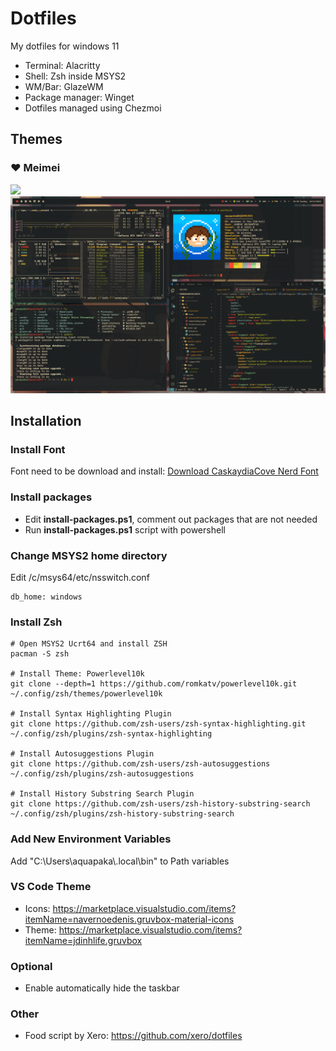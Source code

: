 # Dotfiles

My dotfiles for windows 11

- Terminal: Alacritty
- Shell: Zsh inside MSYS2
- WM/Bar: GlazeWM
- Package manager: Winget
- Dotfiles managed using Chezmoi

## Themes

### ❤️ Meimei

<img src="screenshots/screenshot-gruvbox-0.png" />
<img src="screenshots/screenshot-gruvbox-1.png" />

<!-- ### 🕹️ Arcade (archived)

<img src="screenshots/desktop-arcade-1.png" />
<img src="screenshots/desktop-arcade.png" /> -->

## Installation

### Install Font

Font need to be download and install: <a href="https://github.com/ryanoasis/nerd-fonts/releases/download/v3.1.1/CascadiaCode.zip">Download CaskaydiaCove Nerd Font</a>

### Install packages

- Edit **install-packages.ps1**, comment out packages that are not needed
- Run **install-packages.ps1** script with powershell

### Change MSYS2 home directory

Edit /c/msys64/etc/nsswitch.conf

```
db_home: windows
```

### Install Zsh

```
# Open MSYS2 Ucrt64 and install ZSH
pacman -S zsh

# Install Theme: Powerlevel10k
git clone --depth=1 https://github.com/romkatv/powerlevel10k.git ~/.config/zsh/themes/powerlevel10k

# Install Syntax Highlighting Plugin
git clone https://github.com/zsh-users/zsh-syntax-highlighting.git ~/.config/zsh/plugins/zsh-syntax-highlighting

# Install Autosuggestions Plugin
git clone https://github.com/zsh-users/zsh-autosuggestions ~/.config/zsh/plugins/zsh-autosuggestions

# Install History Substring Search Plugin
git clone https://github.com/zsh-users/zsh-history-substring-search ~/.config/zsh/plugins/zsh-history-substring-search
```

### Add New Environment Variables

Add "C:\Users\aquapaka\\.local\bin" to Path variables

### VS Code Theme

- Icons: <https://marketplace.visualstudio.com/items?itemName=navernoedenis.gruvbox-material-icons>
- Theme: <https://marketplace.visualstudio.com/items?itemName=jdinhlife.gruvbox>

### Optional

- Enable automatically hide the taskbar

### Other

- Food script by Xero: <https://github.com/xero/dotfiles>
